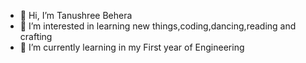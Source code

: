 - 👋 Hi, I’m Tanushree Behera
- 👀 I’m interested in learning new things,coding,dancing,reading and crafting
- 🌱 I’m currently learning in my First year of Engineering

<!---

--->
